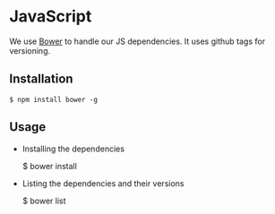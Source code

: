 JavaScript
==========

We use [Bower](https://github.com/twitter/bower) to handle our JS dependencies. It uses github tags for versioning.

Installation
------------ 

    $ npm install bower -g
    
Usage
-----

 * Installing the dependencies
 
    $ bower install
    
 * Listing the dependencies and their versions
 
    $ bower list